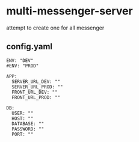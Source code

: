 # multi-messenger-server
attempt to create one for all messenger

## config.yaml
```
ENV: "DEV"
#ENV: "PROD"

APP:
  SERVER_URL_DEV: ""
  SERVER_URL_PROD: ""
  FRONT_URL_DEV: ""
  FRONT_URL_PROD: ""

DB:
  USER: ""
  HOST: ""
  DATABASE: ""
  PASSWORD: ""
  PORT: ""
```
